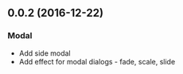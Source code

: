 ## 0.0.2 (2016-12-22)
### Modal
* Add side modal
* Add effect for modal dialogs - fade, scale, slide